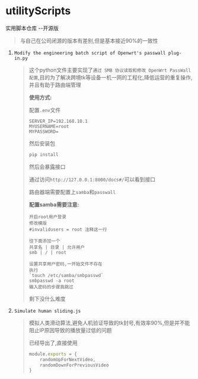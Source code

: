 # utilityScripts
实用脚本仓库 --开源版

> 与自己在公司闭源的版本有差别,但是基本接近90%的一致性

1. `Modify the engineering batch script of Openwrt's passwall plug-in.py`

   > 这个python文件主要实现了`通过 SMB 协议读取和修改 OpenWrt PassWall 配置`,目的为了解决跨境tk等设备一机一网的工程化,降低运营的重复操作,并且有助于路由端管理
   >
   > **使用方式:**
   >
   > 配置`.env`文件
   >
   > ```text
   > SERVER_IP=192.168.10.1
   > MYUSERNAME=root
   > MYPASSWORD=
   > ```
   >
   > 然后安装包
   >
   > ```bash
   > pip install
   > ```
   >
   > 然后会暴露接口
   >
   > 通过访问`http://127.0.0.1:8000/docs#/`可以看到接口
   >
   > 路由器端需要配置上`samba`和`passwall`
   >
   > **配置samba需要注意:**
   >
   > ```text
   > 开启root用户登录
   > 修改模版
   > #invalidusers = root 注释这一行
   > 
   > 往下面添加一个
   > 共享名 | 目录 | 允许用户
   > smb | / | root
   > 
   > 设置共享用户密码,一开始文件不存在
   > 执行
   > `touch /etc/samba/smbpasswd`
   > smbpasswd -a root
   > 输入密码的步骤我跳过
   > ```
   >
   > 剩下没什么难度

2. `Simulate human sliding.js`

   > 模拟人类滑动算法,避免人机验证导致的tk封号,有效率90%,但是并不能阻止IP原因导致的播放量过低的问题
   >
   > 已经导出了,直接使用
   >
   > ```javascript
   > module.exports = {
   >     randomUpForNextVideo,
   >     randomDownForPreviousVideo
   > }
   > ```
   >
   > 

